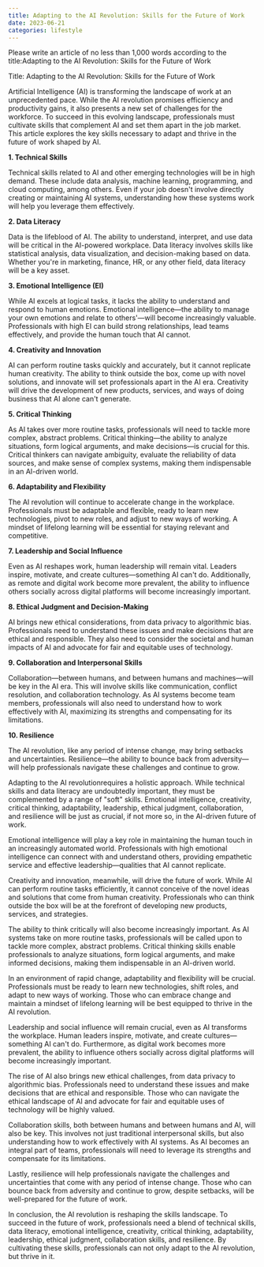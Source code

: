 ```yaml
---
title: Adapting to the AI Revolution: Skills for the Future of Work
date: 2023-06-21
categories: lifestyle
---
```


Please write an article of no less than 1,000 words according to the title:Adapting to the AI Revolution: Skills for the Future of Work

Title: Adapting to the AI Revolution: Skills for the Future of Work

Artificial Intelligence (AI) is transforming the landscape of work at an unprecedented pace. While the AI revolution promises efficiency and productivity gains, it also presents a new set of challenges for the workforce. To succeed in this evolving landscape, professionals must cultivate skills that complement AI and set them apart in the job market. This article explores the key skills necessary to adapt and thrive in the future of work shaped by AI.

**1. Technical Skills**

Technical skills related to AI and other emerging technologies will be in high demand. These include data analysis, machine learning, programming, and cloud computing, among others. Even if your job doesn't involve directly creating or maintaining AI systems, understanding how these systems work will help you leverage them effectively.

**2. Data Literacy**

Data is the lifeblood of AI. The ability to understand, interpret, and use data will be critical in the AI-powered workplace. Data literacy involves skills like statistical analysis, data visualization, and decision-making based on data. Whether you're in marketing, finance, HR, or any other field, data literacy will be a key asset.

**3. Emotional Intelligence (EI)**

While AI excels at logical tasks, it lacks the ability to understand and respond to human emotions. Emotional intelligence—the ability to manage your own emotions and relate to others'—will become increasingly valuable. Professionals with high EI can build strong relationships, lead teams effectively, and provide the human touch that AI cannot.

**4. Creativity and Innovation**

AI can perform routine tasks quickly and accurately, but it cannot replicate human creativity. The ability to think outside the box, come up with novel solutions, and innovate will set professionals apart in the AI era. Creativity will drive the development of new products, services, and ways of doing business that AI alone can't generate.

**5. Critical Thinking**

As AI takes over more routine tasks, professionals will need to tackle more complex, abstract problems. Critical thinking—the ability to analyze situations, form logical arguments, and make decisions—is crucial for this. Critical thinkers can navigate ambiguity, evaluate the reliability of data sources, and make sense of complex systems, making them indispensable in an AI-driven world.

**6. Adaptability and Flexibility**

The AI revolution will continue to accelerate change in the workplace. Professionals must be adaptable and flexible, ready to learn new technologies, pivot to new roles, and adjust to new ways of working. A mindset of lifelong learning will be essential for staying relevant and competitive.

**7. Leadership and Social Influence**

Even as AI reshapes work, human leadership will remain vital. Leaders inspire, motivate, and create cultures—something AI can't do. Additionally, as remote and digital work become more prevalent, the ability to influence others socially across digital platforms will become increasingly important.

**8. Ethical Judgment and Decision-Making**

AI brings new ethical considerations, from data privacy to algorithmic bias. Professionals need to understand these issues and make decisions that are ethical and responsible. They also need to consider the societal and human impacts of AI and advocate for fair and equitable uses of technology.

**9. Collaboration and Interpersonal Skills**

Collaboration—between humans, and between humans and machines—will be key in the AI era. This will involve skills like communication, conflict resolution, and collaboration technology. As AI systems become team members, professionals will also need to understand how to work effectively with AI, maximizing its strengths and compensating for its limitations.

**10. Resilience**

The AI revolution, like any period of intense change, may bring setbacks and uncertainties. Resilience—the ability to bounce back from adversity—will help professionals navigate these challenges and continue to grow.

Adapting to the AI revolutionrequires a holistic approach. While technical skills and data literacy are undoubtedly important, they must be complemented by a range of "soft" skills. Emotional intelligence, creativity, critical thinking, adaptability, leadership, ethical judgment, collaboration, and resilience will be just as crucial, if not more so, in the AI-driven future of work.

Emotional intelligence will play a key role in maintaining the human touch in an increasingly automated world. Professionals with high emotional intelligence can connect with and understand others, providing empathetic service and effective leadership—qualities that AI cannot replicate.

Creativity and innovation, meanwhile, will drive the future of work. While AI can perform routine tasks efficiently, it cannot conceive of the novel ideas and solutions that come from human creativity. Professionals who can think outside the box will be at the forefront of developing new products, services, and strategies.

The ability to think critically will also become increasingly important. As AI systems take on more routine tasks, professionals will be called upon to tackle more complex, abstract problems. Critical thinking skills enable professionals to analyze situations, form logical arguments, and make informed decisions, making them indispensable in an AI-driven world.

In an environment of rapid change, adaptability and flexibility will be crucial. Professionals must be ready to learn new technologies, shift roles, and adapt to new ways of working. Those who can embrace change and maintain a mindset of lifelong learning will be best equipped to thrive in the AI revolution.

Leadership and social influence will remain crucial, even as AI transforms the workplace. Human leaders inspire, motivate, and create cultures—something AI can't do. Furthermore, as digital work becomes more prevalent, the ability to influence others socially across digital platforms will become increasingly important.

The rise of AI also brings new ethical challenges, from data privacy to algorithmic bias. Professionals need to understand these issues and make decisions that are ethical and responsible. Those who can navigate the ethical landscape of AI and advocate for fair and equitable uses of technology will be highly valued.

Collaboration skills, both between humans and between humans and AI, will also be key. This involves not just traditional interpersonal skills, but also understanding how to work effectively with AI systems. As AI becomes an integral part of teams, professionals will need to leverage its strengths and compensate for its limitations.

Lastly, resilience will help professionals navigate the challenges and uncertainties that come with any period of intense change. Those who can bounce back from adversity and continue to grow, despite setbacks, will be well-prepared for the future of work.

In conclusion, the AI revolution is reshaping the skills landscape. To succeed in the future of work, professionals need a blend of technical skills, data literacy, emotional intelligence, creativity, critical thinking, adaptability, leadership, ethical judgment, collaboration skills, and resilience. By cultivating these skills, professionals can not only adapt to the AI revolution, but thrive in it.